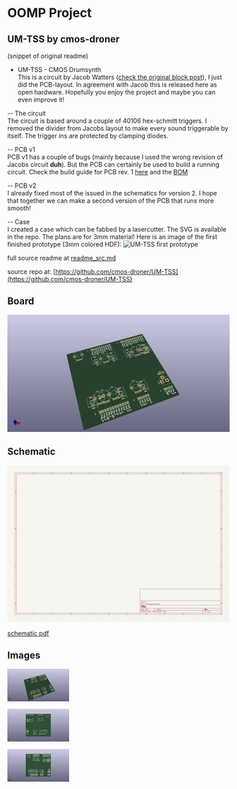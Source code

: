 # OOMP Project  
## UM-TSS  by cmos-droner  
  
(snippet of original readme)  
  
- UM-TSS - CMOS Drumsynth  
This is a circuit by Jacob Watters ([check the original block post](http://www.jacobwatters.com/blog/um-tss-drum-machine/)), I just did the PCB-layout. In agreement with Jacob this is released here as open hardware. Hopefully you enjoy the project and maybe you can even improve it!  
  
-- The circuit  
The circuit is based around a couple of 40106 hex-schmitt triggers. I removed the divider from Jacobs layout to make every sound triggerable by itself. The trigger ins are protected by clamping diodes.  
  
-- PCB v1  
PCB v1 has a couple of bugs (mainly because I used the wrong revision of Jacobs circuit **duh**). But the PCB can certainly be used to build a running circuit. Check the build guide for PCB rev. 1 [here](https://github.com/tommueller/UM-TSS/blob/master/schematics%20v1/BUILD.md) and the [BOM](https://github.com/tommueller/UM-TSS/blob/master/schematics%20v1/BOM.ods?raw=true)  
  
-- PCB v2  
I already fixed most of the issued in the schematics for version 2. I hope that together we can make a second version of the PCB that runs more smooth!  
  
-- Case  
I created a case which can be fabbed by a lasercutter. The SVG is available in the repo. The plans are for 3mm material! Here is an image of the first finished prototype (3mm colored HDF): ![UM-TSS first prototype](https://raw.githubusercontent.com/tommueller/UM-TSS/master/front-on.JPG)  
  
  full source readme at [readme_src.md](readme_src.md)  
  
source repo at: [https://github.com/cmos-droner/UM-TSS](https://github.com/cmos-droner/UM-TSS)  
## Board  
  
[![working_3d.png](working_3d_600.png)](working_3d.png)  
## Schematic  
  
[![working_schematic.png](working_schematic_600.png)](working_schematic.png)  
  
[schematic pdf](working_schematic.pdf)  
## Images  
  
[![working_3d.png](working_3d_140.png)](working_3d.png)  
  
[![working_3d_back.png](working_3d_back_140.png)](working_3d_back.png)  
  
[![working_3d_front.png](working_3d_front_140.png)](working_3d_front.png)  
